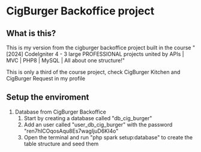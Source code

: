 # CigBurger Backoffice project

## What is this?

This is my version from the cigburger backoffice project built in the course "[2024] CodeIgniter 4 - 3 large PROFESSIONAL projects united by APIs | MVC | PHP8 | MySQL | All about one structure!"

This is only a third of the course project, check CigBurger Kitchen and CigBurger Request in my profile

## Setup the enviroment

1. Database from CigBurger Backoffice
    1. Start by creating a database called "db_cig_burger"
    2. Add an user called "user_db_cig_burger" with the password "ren7hICOqosAqu8Es7wagIjuD6KI4o"
    3. Open the terminal and run "php spark setup:database" to create the table structure and seed them